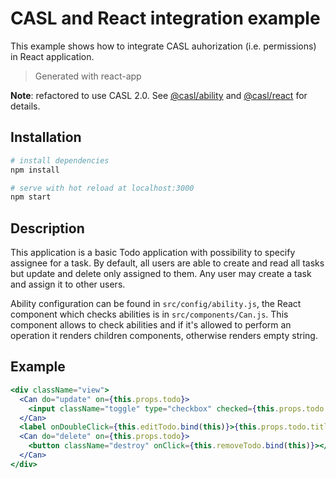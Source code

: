 # CASL and React integration example

This example shows how to integrate CASL auhorization (i.e. permissions) in React application.

> Generated with react-app

**Note**: refactored to use CASL 2.0. See [@casl/ability][casl-ability] and [@casl/react][casl-react] for details.

## Installation

``` bash
# install dependencies
npm install

# serve with hot reload at localhost:3000
npm start
```

## Description

This application is a basic Todo application with possibility to specify assignee for a task. By default, all users are able to create and read all tasks but update and delete only assigned to them. Any user may create a task and assign it to other users.

Ability configuration can be found in `src/config/ability.js`, the React component which checks abilities is in `src/components/Can.js`. This component allows to check abilities and if it's allowed to perform an operation it renders children components, otherwise renders empty string.

## Example

```jsx
<div className="view">
  <Can do="update" on={this.props.todo}>
    <input className="toggle" type="checkbox" checked={this.props.todo.completed} onChange={this.completeTodo.bind(this)} />
  </Can>
  <label onDoubleClick={this.editTodo.bind(this)}>{this.props.todo.title}</label>
  <Can do="delete" on={this.props.todo}>
    <button className="destroy" onClick={this.removeTodo.bind(this)}></button>
  </Can>
</div>
```

[casl-ability]: https://github.com/stalniy/casl/tree/master/packages/casl-ability
[casl-react]: https://github.com/stalniy/casl/tree/master/packages/casl-react
